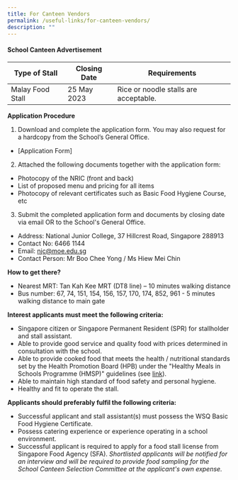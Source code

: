 ```yaml
---
title: For Canteen Vendors
permalink: /useful-links/for-canteen-vendors/
description: ""
---
```

#### School Canteen Advertisement

| Type of Stall | Closing Date | Requirements |
| -------- | -------- | -------- |
| Malay Food Stall | 25 May 2023 | Rice or noodle stalls are acceptable.|

**Application Procedure**

1. Download and complete the application form. You may also request for a hardcopy from the School’s General Office.
* [Application Form]

2. Attached the following documents together with the application form:
* Photocopy of the NRIC (front and back)
* List of proposed menu and pricing for all items
* Photocopy of relevant certificates such as Basic Food Hygiene Course, etc

3. Submit the completed application form and documents by closing date via email OR to the School's General Office.

* Address: National Junior College, 37 Hillcrest Road, Singapore 288913
* Contact No: 6466 1144
* Email: njc@moe.edu.sg
* Contact Person: Mr Boo Chee Yong / Ms Hiew Mei Chin

**How to get there?**
* Nearest MRT: Tan Kah Kee MRT (DT8 line) – 10 minutes walking distance
* Bus number: 67, 74, 151, 154, 156, 157, 170, 174, 852, 961 - 5 minutes walking distance to main gate

**Interest applicants must meet the following criteria:**
* Singapore citizen or Singapore Permanent Resident (SPR) for stallholder and stall assistant.
* Able to provide good service and quality food with prices determined in consultation with the school.
* Able to provide cooked food that meets the health / nutritional standards set by the Health Promotion Board (HPB) under the "Healthy Meals in Schools Programme (HMSP)" guidelines (see [link](https://www.hpb.gov.sg/schools/school-programmes/healthy-meals-in-schools-programme)).
* Able to maintain high standard of food safety and personal hygiene.
* Healthy and fit to operate the stall.


**Applicants should preferably fulfil the following criteria:**
* Successful applicant and stall assistant(s) must possess the WSQ Basic Food Hygiene Certificate.
* Possess catering experience or experience operating in a school environment.
* Successful applicant is required to apply for a food stall license from Singapore Food Agency (SFA).
*Shortlisted applicants will be notified for an interview and will be required to provide food sampling for the School Canteen Selection Committee at the applicant's own expense.*